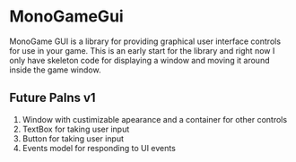 # MonoGameGui
MonoGame GUI is a library for providing graphical user interface controls for use in your game. This is an early start for the library and right now I only have skeleton code for displaying a window and moving it around inside the game window.

## Future Palns v1

1. Window with custimizable apearance and a container for other controls
2. TextBox for taking user input
3. Button for taking user input
4. Events model for responding to UI events
